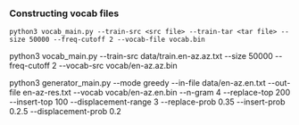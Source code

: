 ### Constructing vocab files
```
python3 vocab_main.py --train-src <src file> --train-tar <tar file> --size 50000 --freq-cutoff 2 --vocab-file vocab.bin
```
python3 vocab_main.py --train-src data/train.en-az.az.txt --size 50000 --freq-cutoff 2 --vocab-src vocab/en-az.az.bin

python3 generator_main.py --mode greedy --in-file data/en-az.en.txt --out-file en-az-res.txt --vocab vocab/en-az.en.bin --n-gram 4 --replace-top 200 --insert-top 100 --displacement-range 3 --replace-prob 0.35 --insert-prob 0.2.5 --displacement-prob 0.2